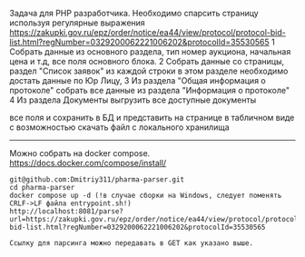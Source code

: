 Задача для PHP разработчика.
Необходимо спарсить страницу используя регулярные выражения
https://zakupki.gov.ru/epz/order/notice/ea44/view/protocol/protocol-bid-list.html?regNumber=0329200062221006202&protocolId=35530565
1 Собрать данные из основного раздела, тип номер аукциона, начальная цена и т.д, все поля основного блока.
2 Собрать данные со страницы, раздел "Список заявок" из каждой строки в этом разделе необходимо достать данные по Юр Лицу,
3 Из раздела "Общая информация о протоколе" собрать все данные из раздела "Информация о протоколе"
4 Из раздела Документы выгрузить все доступные документы

все поля и сохранить в БД и представить на странице в табличном виде с возможностью скачать файл с локального хранилища

---

Можно собрать на docker compose. https://docs.docker.com/compose/install/

    git@github.com:Dmitriy311/pharma-parser.git
    cd pharma-parser
    docker compose up -d (!в случае сборки на Windows, следует поменять CRLF->LF файла entrypoint.sh!)
    http://localhost:8081/parse?url=https://zakupki.gov.ru/epz/order/notice/ea44/view/protocol/protocol-bid-list.html?regNumber=0329200062221006202&protocolId=35530565

    Ссылку для парсинга можно передавать в GET как указано выше.
